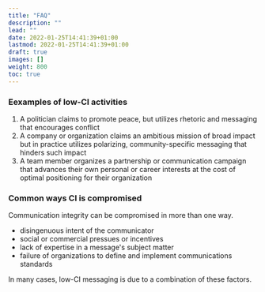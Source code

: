 ```yaml
---
title: "FAQ"
description: ""
lead: ""
date: 2022-01-25T14:41:39+01:00
lastmod: 2022-01-25T14:41:39+01:00
draft: true
images: []
weight: 800
toc: true
---
```


### Eexamples of low-CI activities
1. A politician claims to promote peace, but utilizes rhetoric and messaging that encourages conflict
2. A company or organization claims an ambitious mission of broad impact but in practice utilizes polarizing, community-specific messaging that hinders such impact
4. A team member organizes a partnership or communication campaign that advances their own personal or career interests at the cost of optimal positioning for their organization

### Common ways CI is compromised
Communication integrity can be compromised in more than one way.

* disingenuous intent of the communicator
* social or commercial pressues or incentives
* lack of expertise in a message's subject matter
* failure of organizations to define and implement communications standards

In many cases, low-CI messaging is due to a combination of these factors.